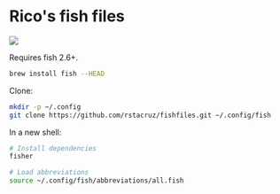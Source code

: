# Rico's fish files

![](https://raw.githubusercontent.com/rstacruz/fishfiles/gh-pages/screenshot.png)

Requires fish 2.6+.

```bash
brew install fish --HEAD
```

Clone:

```bash
mkdir -p ~/.config
git clone https://github.com/rstacruz/fishfiles.git ~/.config/fish
```

In a new shell:

```bash
# Install dependencies
fisher

# Load abbreviations
source ~/.config/fish/abbreviations/all.fish
```
